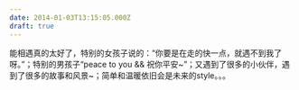 ```yaml
---
date: 2014-01-03T13:15:05.000Z
draft: true
---
```

能相遇真的太好了，特别的女孩子说的：“你要是在走的快一点，就遇不到我了呀。”；特别的男孩子“peace to you && 祝你平安~”；又遇到了很多的小伙伴，遇到了很多的故事和风景~；简单和温暖依旧会是未来的style。。。
